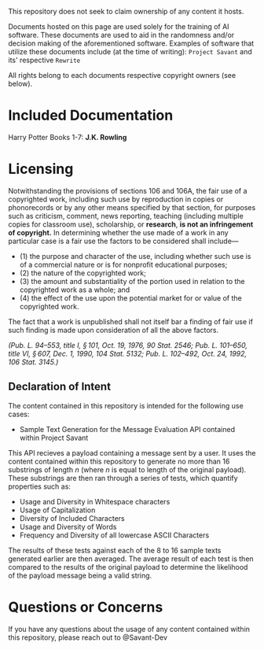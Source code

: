 This repository does not seek to claim ownership of any content it hosts.

Documents hosted on this page are used solely for the training of AI software. These documents are used to aid in the randomness and/or decision making of the aforementioned software. Examples of software that utilize these documents include (at the time of writing): `Project Savant` and its' respective `Rewrite`

All rights belong to each documents respective copyright owners (see below).


# Included Documentation

Harry Potter Books 1-7: **J.K. Rowling**

# Licensing

Notwithstanding the provisions of sections 106 and 106A, the fair use of a copyrighted work, including such use by reproduction in copies or phonorecords or by any other means specified by that section, for purposes such as criticism, comment, news reporting, teaching (including multiple copies for classroom use), scholarship, or **research**, __is not an infringement of copyright.__ In determining whether the use made of a work in any particular case is a fair use the factors to be considered shall include—

- (1) the purpose and character of the use, including whether such use is of a commercial nature or is for nonprofit educational purposes; 
- (2) the nature of the copyrighted work;
- (3) the amount and substantiality of the portion used in relation to the copyrighted work as a whole; and
- (4) the effect of the use upon the potential market for or value of the copyrighted work.

The fact that a work is unpublished shall not itself bar a finding of fair use if such finding is made upon consideration of all the above factors.

*(Pub. L. 94–553, title I, § 101, Oct. 19, 1976, 90 Stat. 2546; Pub. L. 101–650, title VI, § 607, Dec. 1, 1990, 104 Stat. 5132; Pub. L. 102–492, Oct. 24, 1992, 106 Stat. 3145.)*

## Declaration of Intent

The content contained in this repository is intended for the following use cases:

- Sample Text Generation for the Message Evaluation API contained within Project Savant

This API recieves a payload containing a message sent by a user. It uses the content contained within this repository to generate no more than 16 substrings of length *n* (where *n* is equal to length of the original payload). These substrings are then ran through a series of tests, which quantify properties such as: 

- Usage and Diversity in Whitespace characters
- Usage of Capitalization
- Diversity of Included Characters
- Usage and Diversity of Words
- Frequency and Diversity of all lowercase ASCII Characters

The results of these tests against each of the 8 to 16 sample texts generated earlier are then averaged. The average result of each test is then compared to the results of the original payload to determine the likelihood of the payload message being a valid string.

# Questions or Concerns

If you have any questions about the usage of any content contained within this repository, please reach out to @Savant-Dev
